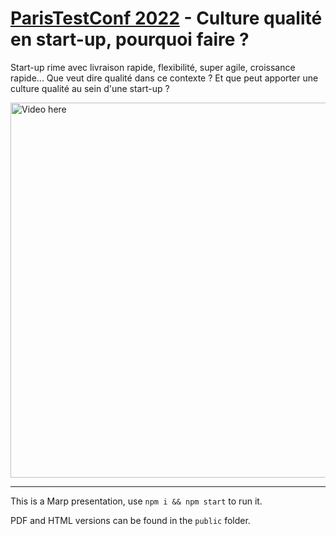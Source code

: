 # [ParisTestConf 2022](https://paristestconf.com/edition-2022/) - Culture qualité en start-up, pourquoi faire ?

Start-up rime avec livraison rapide, flexibilité, super agile, croissance rapide... Que veut dire qualité dans ce contexte ? Et que peut apporter une culture qualité au sein d'une start-up ?

[<img rcset="https://img.youtube.com/vi/NGieNCXB8cU/mqres.jpg 480w, https://img.youtube.com/vi/NGieNCXB8cU/maxresdefault.jpg 800w" sizes="(max-width: 600px) 480px, 800px" src="https://img.youtube.com/vi/NGieNCXB8cU/maxresdefault.jpg" width="600px" alt="Video here">](https://www.youtube.com/watch?v=NGieNCXB8cU&list=PLMXjuFj7QC6bFq-7Aao4n-33JXJsA2ZG2&index=1)

---

This is a Marp presentation, use `npm i && npm start` to run it.

PDF and HTML versions can be found in the `public` folder.

